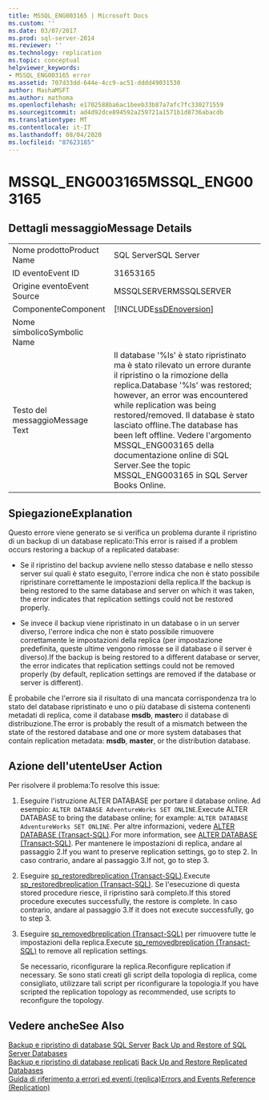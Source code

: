 ```yaml
---
title: MSSQL_ENG003165 | Microsoft Docs
ms.custom: ''
ms.date: 03/07/2017
ms.prod: sql-server-2014
ms.reviewer: ''
ms.technology: replication
ms.topic: conceptual
helpviewer_keywords:
- MSSQL_ENG003165 error
ms.assetid: 707d33dd-644e-4cc9-ac51-dddd49031530
author: MashaMSFT
ms.author: mathoma
ms.openlocfilehash: e1702588ba6ac1beeb33b87a7afc7fc330271559
ms.sourcegitcommit: ad4d92dce894592a259721a1571b1d8736abacdb
ms.translationtype: MT
ms.contentlocale: it-IT
ms.lasthandoff: 08/04/2020
ms.locfileid: "87623185"
---
```

# <a name="mssql_eng003165"></a><span data-ttu-id="6cc14-102">MSSQL_ENG003165</span><span class="sxs-lookup"><span data-stu-id="6cc14-102">MSSQL_ENG003165</span></span>
    
## <a name="message-details"></a><span data-ttu-id="6cc14-103">Dettagli messaggio</span><span class="sxs-lookup"><span data-stu-id="6cc14-103">Message Details</span></span>  
  
|||  
|-|-|  
|<span data-ttu-id="6cc14-104">Nome prodotto</span><span class="sxs-lookup"><span data-stu-id="6cc14-104">Product Name</span></span>|<span data-ttu-id="6cc14-105">SQL Server</span><span class="sxs-lookup"><span data-stu-id="6cc14-105">SQL Server</span></span>|  
|<span data-ttu-id="6cc14-106">ID evento</span><span class="sxs-lookup"><span data-stu-id="6cc14-106">Event ID</span></span>|<span data-ttu-id="6cc14-107">3165</span><span class="sxs-lookup"><span data-stu-id="6cc14-107">3165</span></span>|  
|<span data-ttu-id="6cc14-108">Origine evento</span><span class="sxs-lookup"><span data-stu-id="6cc14-108">Event Source</span></span>|<span data-ttu-id="6cc14-109">MSSQLSERVER</span><span class="sxs-lookup"><span data-stu-id="6cc14-109">MSSQLSERVER</span></span>|  
|<span data-ttu-id="6cc14-110">Componente</span><span class="sxs-lookup"><span data-stu-id="6cc14-110">Component</span></span>|[!INCLUDE[ssDEnoversion](../../includes/ssdenoversion-md.md)]|  
|<span data-ttu-id="6cc14-111">Nome simbolico</span><span class="sxs-lookup"><span data-stu-id="6cc14-111">Symbolic Name</span></span>||  
|<span data-ttu-id="6cc14-112">Testo del messaggio</span><span class="sxs-lookup"><span data-stu-id="6cc14-112">Message Text</span></span>|<span data-ttu-id="6cc14-113">Il database '%ls' è stato ripristinato ma è stato rilevato un errore durante il ripristino o la rimozione della replica.</span><span class="sxs-lookup"><span data-stu-id="6cc14-113">Database '%ls' was restored; however, an error was encountered while replication was being restored/removed.</span></span> <span data-ttu-id="6cc14-114">Il database è stato lasciato offline.</span><span class="sxs-lookup"><span data-stu-id="6cc14-114">The database has been left offline.</span></span> <span data-ttu-id="6cc14-115">Vedere l'argomento MSSQL_ENG003165 della documentazione online di SQL Server.</span><span class="sxs-lookup"><span data-stu-id="6cc14-115">See the topic MSSQL_ENG003165 in SQL Server Books Online.</span></span>|  
  
## <a name="explanation"></a><span data-ttu-id="6cc14-116">Spiegazione</span><span class="sxs-lookup"><span data-stu-id="6cc14-116">Explanation</span></span>  
 <span data-ttu-id="6cc14-117">Questo errore viene generato se si verifica un problema durante il ripristino di un backup di un database replicato:</span><span class="sxs-lookup"><span data-stu-id="6cc14-117">This error is raised if a problem occurs restoring a backup of a replicated database:</span></span>  
  
-   <span data-ttu-id="6cc14-118">Se il ripristino del backup avviene nello stesso database e nello stesso server sui quali è stato eseguito, l'errore indica che non è stato possibile ripristinare correttamente le impostazioni della replica.</span><span class="sxs-lookup"><span data-stu-id="6cc14-118">If the backup is being restored to the same database and server on which it was taken, the error indicates that replication settings could not be restored properly.</span></span>  
  
-   <span data-ttu-id="6cc14-119">Se invece il backup viene ripristinato in un database o in un server diverso, l'errore indica che non è stato possibile rimuovere correttamente le impostazioni della replica (per impostazione predefinita, queste ultime vengono rimosse se il database o il server è diverso).</span><span class="sxs-lookup"><span data-stu-id="6cc14-119">If the backup is being restored to a different database or server, the error indicates that replication settings could not be removed properly (by default, replication settings are removed if the database or server is different).</span></span>  
  
 <span data-ttu-id="6cc14-120">È probabile che l'errore sia il risultato di una mancata corrispondenza tra lo stato del database ripristinato e uno o più database di sistema contenenti metadati di replica, come il database **msdb**, **master**o il database di distribuzione.</span><span class="sxs-lookup"><span data-stu-id="6cc14-120">The error is probably the result of a mismatch between the state of the restored database and one or more system databases that contain replication metadata: **msdb**, **master**, or the distribution database.</span></span>  
  
## <a name="user-action"></a><span data-ttu-id="6cc14-121">Azione dell'utente</span><span class="sxs-lookup"><span data-stu-id="6cc14-121">User Action</span></span>  
 <span data-ttu-id="6cc14-122">Per risolvere il problema:</span><span class="sxs-lookup"><span data-stu-id="6cc14-122">To resolve this issue:</span></span>  
  
1.  <span data-ttu-id="6cc14-123">Eseguire l'istruzione ALTER DATABASE per portare il database online. Ad esempio: `ALTER DATABASE AdventureWorks SET ONLINE`.</span><span class="sxs-lookup"><span data-stu-id="6cc14-123">Execute ALTER DATABASE to bring the database online; for example: `ALTER DATABASE AdventureWorks SET ONLINE`.</span></span> <span data-ttu-id="6cc14-124">Per altre informazioni, vedere [ALTER DATABASE &#40;Transact-SQL&#41;](/sql/t-sql/statements/alter-database-transact-sql).</span><span class="sxs-lookup"><span data-stu-id="6cc14-124">For more information, see [ALTER DATABASE &#40;Transact-SQL&#41;](/sql/t-sql/statements/alter-database-transact-sql).</span></span> <span data-ttu-id="6cc14-125">Per mantenere le impostazioni di replica, andare al passaggio 2.</span><span class="sxs-lookup"><span data-stu-id="6cc14-125">If you want to preserve replication settings, go to step 2.</span></span> <span data-ttu-id="6cc14-126">In caso contrario, andare al passaggio 3.</span><span class="sxs-lookup"><span data-stu-id="6cc14-126">If not, go to step 3.</span></span>  
  
2.  <span data-ttu-id="6cc14-127">Eseguire [sp_restoredbreplication &#40;Transact-SQL&#41;](/sql/relational-databases/system-stored-procedures/sp-restoredbreplication-transact-sql).</span><span class="sxs-lookup"><span data-stu-id="6cc14-127">Execute [sp_restoredbreplication &#40;Transact-SQL&#41;](/sql/relational-databases/system-stored-procedures/sp-restoredbreplication-transact-sql).</span></span> <span data-ttu-id="6cc14-128">Se l'esecuzione di questa stored procedure riesce, il ripristino sarà completo.</span><span class="sxs-lookup"><span data-stu-id="6cc14-128">If this stored procedure executes successfully, the restore is complete.</span></span> <span data-ttu-id="6cc14-129">In caso contrario, andare al passaggio 3.</span><span class="sxs-lookup"><span data-stu-id="6cc14-129">If it does not execute successfully, go to step 3.</span></span>  
  
3.  <span data-ttu-id="6cc14-130">Eseguire [sp_removedbreplication &#40;Transact-SQL&#41;](/sql/relational-databases/system-stored-procedures/sp-removedbreplication-transact-sql) per rimuovere tutte le impostazioni della replica.</span><span class="sxs-lookup"><span data-stu-id="6cc14-130">Execute [sp_removedbreplication &#40;Transact-SQL&#41;](/sql/relational-databases/system-stored-procedures/sp-removedbreplication-transact-sql) to remove all replication settings.</span></span>  
  
     <span data-ttu-id="6cc14-131">Se necessario, riconfigurare la replica.</span><span class="sxs-lookup"><span data-stu-id="6cc14-131">Reconfigure replication if necessary.</span></span> <span data-ttu-id="6cc14-132">Se sono stati creati gli script della topologia di replica, come consigliato, utilizzare tali script per riconfigurare la topologia.</span><span class="sxs-lookup"><span data-stu-id="6cc14-132">If you have scripted the replication topology as recommended, use scripts to reconfigure the topology.</span></span>  
  
## <a name="see-also"></a><span data-ttu-id="6cc14-133">Vedere anche</span><span class="sxs-lookup"><span data-stu-id="6cc14-133">See Also</span></span>  
 <span data-ttu-id="6cc14-134">[Backup e ripristino di database SQL Server](../backup-restore/back-up-and-restore-of-sql-server-databases.md) </span><span class="sxs-lookup"><span data-stu-id="6cc14-134">[Back Up and Restore of SQL Server Databases](../backup-restore/back-up-and-restore-of-sql-server-databases.md) </span></span>  
 <span data-ttu-id="6cc14-135">[Backup e ripristino di database replicati](administration/back-up-and-restore-replicated-databases.md) </span><span class="sxs-lookup"><span data-stu-id="6cc14-135">[Back Up and Restore Replicated Databases](administration/back-up-and-restore-replicated-databases.md) </span></span>  
 [<span data-ttu-id="6cc14-136">Guida di riferimento a errori ed eventi &#40;replica&#41;</span><span class="sxs-lookup"><span data-stu-id="6cc14-136">Errors and Events Reference &#40;Replication&#41;</span></span>](errors-and-events-reference-replication.md)  
  
  
